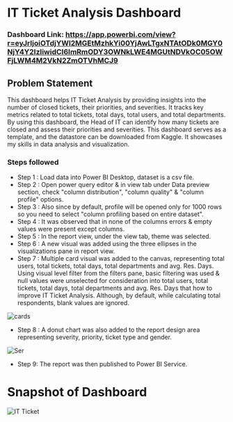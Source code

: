 # IT Ticket Analysis Dashboard

### Dashboard Link: https://app.powerbi.com/view?r=eyJrIjoiOTdjYWI2MGEtMzhkYi00YjAwLTgxNTAtODk0MGY0NjY4Y2IzIiwidCI6ImRmODY3OWNkLWE4MGUtNDVkOC05OWFjLWM4M2VkN2ZmOTVhMCJ9

## Problem Statement

This dashboard helps IT Ticket Analysis by providing insights into the number of closed tickets, their priorities, and severities. It tracks key metrics related to total tickets, total days, total users, and total departments. By using this dashboard, the Head of IT can identify how many tickets are closed and assess their priorities and severities. This dashboard serves as a template, and the datastore can be downloaded from Kaggle. It showcases my skills in data analysis and visualization.

### Steps followed 

- Step 1 : Load data into Power BI Desktop, dataset is a csv file.
- Step 2 : Open power query editor & in view tab under Data preview section, check "column distribution", "column quality" & "column profile" options.
- Step 3 : Also since by default, profile will be opened only for 1000 rows so you need to select "column profiling based on entire dataset".
- Step 4 : It was observed that in none of the columns errors & empty values were present except columns.
- Step 5 : In the report view, under the view tab, theme was selected.
- Step 6 : A new visual was added using the three ellipses in the visualizations pane in report view. 
- Step 7 : Multiple card visual was added to the canvas, representing total users, total tickets, total days, total departments and avg. Res. Days.
           Using visual level filter from the filters pane, basic filtering was used & null values were unselected for consideration into total users, total tickets, total days, total departments and avg. Res. Days that how to improve IT Ticket Analysis.
           Although, by default, while calculating total respondents, blank values are ignored.

![cards](https://github.com/user-attachments/assets/cf98a2de-0a4e-4d37-993b-ddf8be7178da)

- Step 8 : A donut chart was also added to the report design area representing severity, priority, ticket type and gender.

![Ser](https://github.com/user-attachments/assets/17ed67e4-7bcc-4907-955d-f5f3e18c8e2b)

- Step 9: The report was then published to Power BI Service.
 
# Snapshot of Dashboard

![IT Ticket](https://github.com/user-attachments/assets/eb27c178-b3c3-473a-9107-b8d8571e2deb)
